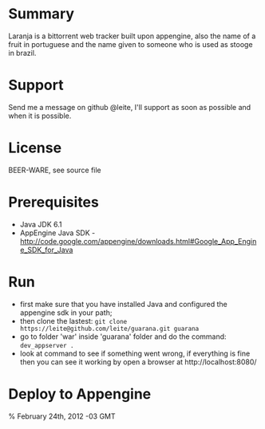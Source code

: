 # Summary

Laranja is a bittorrent web tracker built upon appengine, also the name of a fruit in portuguese and the name given to someone who is used as stooge in brazil.

# Support

Send me a message on github @leite, I'll support as soon as possible and when it is possible.

# License

BEER-WARE, see source file

# Prerequisites

+ Java JDK 6.1
+ AppEngine Java SDK - http://code.google.com/appengine/downloads.html#Google_App_Engine_SDK_for_Java

# Run

+ first make sure that you have installed Java and configured the appengine sdk in your path;
+ then clone the lastest: ```git clone https://leite@github.com/leite/guarana.git guarana```
+ go to folder 'war' inside 'guarana' folder and do the command: ```dev_appserver . ```
+ look at command to see if something went wrong, if everything is fine then you can see it working by open a browser at http://localhost:8080/
	
# Deploy to Appengine


% February 24th, 2012 -03 GMT
